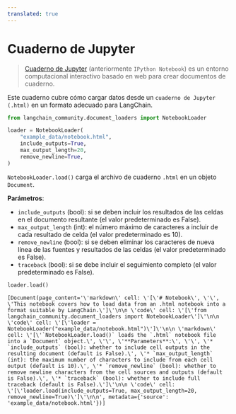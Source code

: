 ```yaml
---
translated: true
---
```


# Cuaderno de Jupyter

>[Cuaderno de Jupyter](https://en.wikipedia.org/wiki/Project_Jupyter#Applications) (anteriormente `IPython Notebook`) es un entorno computacional interactivo basado en web para crear documentos de cuaderno.

Este cuaderno cubre cómo cargar datos desde un `cuaderno de Jupyter (.html)` en un formato adecuado para LangChain.

```python
from langchain_community.document_loaders import NotebookLoader
```

```python
loader = NotebookLoader(
    "example_data/notebook.html",
    include_outputs=True,
    max_output_length=20,
    remove_newline=True,
)
```

`NotebookLoader.load()` carga el archivo de cuaderno `.html` en un objeto `Document`.

**Parámetros**:

* `include_outputs` (bool): si se deben incluir los resultados de las celdas en el documento resultante (el valor predeterminado es False).
* `max_output_length` (int): el número máximo de caracteres a incluir de cada resultado de celda (el valor predeterminado es 10).
* `remove_newline` (bool): si se deben eliminar los caracteres de nueva línea de las fuentes y resultados de las celdas (el valor predeterminado es False).
* `traceback` (bool): si se debe incluir el seguimiento completo (el valor predeterminado es False).

```python
loader.load()
```

```output
[Document(page_content='\'markdown\' cell: \'[\'# Notebook\', \'\', \'This notebook covers how to load data from an .html notebook into a format suitable by LangChain.\']\'\n\n \'code\' cell: \'[\'from langchain_community.document_loaders import NotebookLoader\']\'\n\n \'code\' cell: \'[\'loader = NotebookLoader("example_data/notebook.html")\']\'\n\n \'markdown\' cell: \'[\'`NotebookLoader.load()` loads the `.html` notebook file into a `Document` object.\', \'\', \'**Parameters**:\', \'\', \'* `include_outputs` (bool): whether to include cell outputs in the resulting document (default is False).\', \'* `max_output_length` (int): the maximum number of characters to include from each cell output (default is 10).\', \'* `remove_newline` (bool): whether to remove newline characters from the cell sources and outputs (default is False).\', \'* `traceback` (bool): whether to include full traceback (default is False).\']\'\n\n \'code\' cell: \'[\'loader.load(include_outputs=True, max_output_length=20, remove_newline=True)\']\'\n\n', metadata={'source': 'example_data/notebook.html'})]
```
